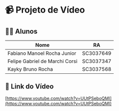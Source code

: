 # 📹 Projeto de Vídeo

## 👨‍🎓 Alunos

| Nome                            | RA         |
|---------------------------------|------------|
| Fabiano Manoel Rocha Junior     | SC3037649  |
| Felipe Gabriel de Marchi Corsi | SC3037347  |
| Kayky Bruno Rocha               | SC3037568  |

## 🔗 Link do Vídeo

[https://www.youtube.com/watch?v=UUtPSeboQMI](https://www.youtube.com/watch?v=UUtPSeboQMI)
